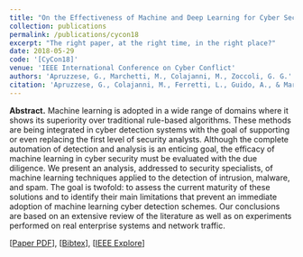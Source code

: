 ```yaml
---
title: "On the Effectiveness of Machine and Deep Learning for Cyber Security"
collection: publications
permalink: /publications/cycon18
excerpt: "The right paper, at the right time, in the right place?"
date: 2018-05-29
code: '[CyCon18]'
venue: 'IEEE International Conference on Cyber Conflict'
authors: 'Apruzzese, G., Marchetti, M., Colajanni, M., Zoccoli, G. G.'
citation: 'Apruzzese, G., Colajanni, M., Ferretti, L., Guido, A., & Marchetti, M. (2018, May). "On the effectiveness of machine and deep learning for cyber security". In <i>2018 10th International Conference on Cyber Conflict (CyCon)</i> (pp. 371-390). IEEE.'
---
```

<b>Abstract.</b> Machine learning is adopted in a wide range of domains where it shows its superiority over traditional rule-based algorithms. These methods are being integrated in cyber detection systems with the goal of supporting or even replacing the first level of security analysts. Although the complete automation of detection and analysis is an enticing goal, the efficacy of machine learning in cyber security must be evaluated with the due diligence. We present an analysis, addressed to security specialists, of machine learning techniques applied to the detection of intrusion, malware, and spam. The goal is twofold: to assess the current maturity of these solutions and to identify their main limitations that prevent an immediate adoption of machine learning cyber detection schemes. Our conclusions are based on an extensive review of the literature as well as on experiments performed on real enterprise systems and network traffic.

[[Paper PDF](https://gioapru.github.io/files/papers/cycon18/cycon18.pdf)], [[Bibtex](https://gioapru.github.io/files/papers/cycon18/cycon18.bib)], [[IEEE Explore](https://ieeexplore.ieee.org/abstract/document/8405026)]